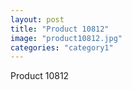 ```yaml
---
layout: post
title: "Product 10812"
image: "product10812.jpg"
categories: "category1"
---
```

Product 10812
